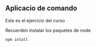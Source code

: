 ## Aplicacio de comando 

Este es el ejercicio del curso

Recuerden instalar los paquetes de node


```
npm intall
```